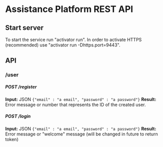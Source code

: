 # Assistance Platform REST API

## Start server
To start the service run "activator run". In order to activate HTTPS (recommended) use "activator run -Dhttps.port=9443".

## API

### /user
##### POST   /register
**Input:** JSON `{"email" : "a email", "password" : "a password"}`
**Result:** Error message or number that represents the ID of the created user.

##### POST   /login
**Input:** JSON `{"email" : "a email", "password" : "a password"}`
**Result:** Error message or "welcome" message (will be changed in future to return token)
